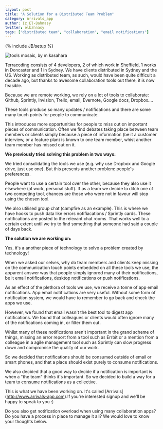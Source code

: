 ```yaml
---
layout: post
title: "A Solution for a Distributed Team Problem"
category: Arrivals_app
author: Iz El-Bahnasy
twitter: elbahnasy
tags: ["distributed team", "collaboration", "email notifications"]
---
```

{% include JB/setup %}

![tools mosaic, by m kasahara](http://farm3.staticflickr.com/2222/2085828080_9f56f1abc7.jpg "tools")

Terracoding consists of 4 developers, 2 of which work in Sheffield, 1 works in Doncaster and 1 in Sydney.  We have clients distributed in Sydney and the US.  Working as distributed team, as such, would have been quite difficult a decade ago, but thanks to awesome collaboration tools out there, it is now feasible.

Because we are remote working, we rely on a lot of tools to collaborate:  Github, Sprintly, Invision, Trello, email, Evernote, Google docs, Dropbox….

These tools produce so many updates / notifications and there are some many touch points for people to communicate.

This introduces more opportunities for people to miss out on important pieces of communication.  Often we find debates taking place between team members or clients simply because a piece of information (be it a customer interview, or a feature plan) is known to one team member, whist another team member has missed out on it.


**We previously tried solving this problem in two ways:**

We tried consolidating the tools we use (e.g. why use Dropbox and Google drive, just use one).  But this presents another problem: people's preferences.

People want to use a certain tool over the other, because they also use it elsewhere (at work, personal stuff).  If as a team we decide to ditch one of two competing tool, chances are those who were not in favour will stop using the chosen tool.

We also utilised group chat (campfire as an example). This is where we have hooks to push data like errors notifiacations / Sprintly cards.  These notifications are posted to the relevant chat rooms.  That works well to a certain extent until we try to find something that someone had said a couple of days back.

**The solution we are working on:**


Yes, it's a another piece of technology to solve a problem created by technology!

When we asked our selves, why do team members and clients keep missing on the communication touch points embedded on all these tools we use, the apparent answer was that people simply ignored many of their notifications, be it email notifications, desktop notifications or push notifications.

As an effect of the plethora of tools we use, we receive a tonne of app email notifications. App email notifications are very useful.  Without some form of notification system, we would have to remember to go back and check the apps we use.

However, we found that email wasn't the best tool to digest app notifications.  We found that colleagues or clients would often ignore many of the notifications coming in, or filter them out.

Whilst many of these notifications aren't important in the grand scheme of things, missing an error report from a tool such as Errbit or a mention from a colleague in a agile management tool such as Sprintly can slow progress down and compromise the quality of our work.

So we decided that notifications should be consumed outside of email or smart phones, and that a place should exist purely to consume notifications.

We also decided that a good way to decide if a notification is important is when a "the team" thinks it's important.  So we decided to build a way for a team to consume notifications as a collective.

This is what we have been working on. It's called [Arrivals] (http://www.arrivals-app.com).If you're interested signup and we'll be happy to speak to you :)

Do you also get notification overload when using many collaboration apps?  Do you have a process in place to manage it all? We would love to know your thoughts below.
